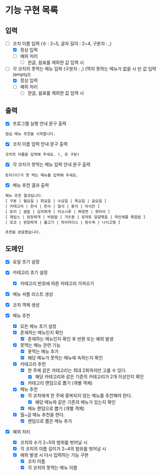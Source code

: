# 기능 구현 목록

## 입력
- [ ] 코치 이름 입력 (수 : 2~5, 글자 길이 : 2~4, 구분자 : ,)
  - [x] 정상 입력
  - [ ] 예외 처리
    - [ ] 한글, 쉼표를 제외한 값 입력 시

- [ ] 각 코치의 못먹는 메뉴 입력 (구분자 : ,) (먹지 못하는 메뉴가 없을 시 빈 값 입력(empty))
  - [x] 정상 입력
  - [ ] 예외 처리
    - [ ] 한글, 쉼표를 제외한 값 입력 시

## 출력
- [x] 프로그램 실행 안내 문구 출력
```
점심 메뉴 추천을 시작합니다.
```

- [x] 코치 이름 입력 안내 문구 출력
```
코치의 이름을 입력해 주세요. (, 로 구분)
```

- [x] 각 코치가 못먹는 메뉴 입력 안내 문구 출력
```
토미(이)가 못 먹는 메뉴를 입력해 주세요.
```

- [x] 메뉴 추천 결과 출력
```
메뉴 추천 결과입니다.
[ 구분 | 월요일 | 화요일 | 수요일 | 목요일 | 금요일 ]
[ 카테고리 | 한식 | 한식 | 일식 | 중식 | 아시안 ]
[ 토미 | 쌈밥 | 김치찌개 | 미소시루 | 짜장면 | 팟타이 ]
[ 제임스 | 된장찌개 | 비빔밥 | 가츠동 | 토마토 달걀볶음 | 파인애플 볶음밥 ]
[ 포코 | 된장찌개 | 불고기 | 하이라이스 | 탕수육 | 나시고렝 ]

추천을 완료했습니다.
```

## 도메인
- [x] 요일 초기 설정

- [x] 카테고리 초기 설정
  - [x] 카테고리 번호에 따른 카테고리 가져오기

- [x] 메뉴 셔플 리스트 생성

- [x] 코치 객체 생성

- [x] 메뉴 추천
  - [x] 모든 메뉴 초기 설정
  - [x] 존재하는 메뉴인지 확인
    - [x] 존재하는 메뉴인지 확인 후 반환 또는 예외 발생
  - [x] 못먹는 메뉴 관련 기능
    - [x] 못먹는 메뉴 추가
    - [x] 해당 메뉴가 못먹는 메뉴에 속하는지 확인
  - [x] 카테고리 추천
    - [x] 한 주에 같은 카테고리는 최대 2회까지만 고를 수 있다.
      - [x] 해당 카테고리와 같은 기존의 카테고리가 2개 이상인지 확인
    - [x] 카테고리 랜덤으로 뽑기 (개별 객체)
  - [x] 메뉴 추천
    - [x] 각 코치에게 한 주에 중복되지 않는 메뉴를 추천해야 한다.
      - [x] 해당 메뉴와 같은 기존의 메뉴가 있는지 확인
    - [x] 메뉴 랜덤으로 뽑기 (개별 객체)
  - [x] 월~금 메뉴 추천을 한다.
    - [x] 랜덤으로 뽑은 메뉴 추가

- [x] 예외 처리
  - [x] 코치의 수가 2~5의 범위를 벗어날 시
  - [x] 각 코치의 이름 길이가 2~4의 범위를 벗어날 시
  - [x] 예외 발생 시 다시 입력하는 기능 구현
    - [x] 코치 이름
    - [x] 각 코치의 못먹는 메뉴 이름